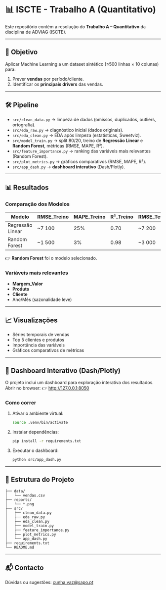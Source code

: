 # 📊 ISCTE - Trabalho A (Quantitativo)

Este repositório contém a resolução do **Trabalho A – Quantitativo** da disciplina de ADVIAG (ISCTE).

---

## 🎯 Objetivo
Aplicar Machine Learning a um dataset sintético (≤500 linhas × 10 colunas) para:
1. Prever **vendas** por período/cliente.  
2. Identificar os **principais drivers** das vendas.  

---

## 🛠️ Pipeline

- `src/clean_data.py` → limpeza de dados (omissos, duplicados, outliers, ortografia).  
- `src/eda_raw.py` → diagnóstico inicial (dados originais).  
- `src/eda_clean.py` → EDA após limpeza (estatísticas, Sweetviz).  
- `src/model_train.py` → split 80/20, treino de **Regressão Linear** e **Random Forest**, métricas (RMSE, MAPE, R²).  
- `src/feature_importance.py` → ranking das variáveis mais relevantes (Random Forest).  
- `src/plot_metrics.py` → gráficos comparativos (RMSE, MAPE, R²).  
- `src/app_dash.py` → **dashboard interativo** (Dash/Plotly).  

---

## 📊 Resultados

### Comparação dos Modelos
| Modelo            | RMSE_Treino | MAPE_Treino | R²_Treino | RMSE_Teste | MAPE_Teste | R²_Teste |
|-------------------|-------------|-------------|-----------|------------|------------|----------|
| Regressão Linear  | ~7 100      | 25%         | 0.70      | ~7 200     | 26%        | 0.70     |
| Random Forest     | ~1 500      | 3%          | 0.98      | ~3 000     | 7%         | 0.93     |

👉 **Random Forest** foi o modelo selecionado.

### Variáveis mais relevantes
- **Margem_Valor**  
- **Produto**  
- **Cliente**  
- Ano/Mês (sazonalidade leve)  

---

## 📈 Visualizações

- Séries temporais de vendas  
- Top 5 clientes e produtos  
- Importância das variáveis  
- Gráficos comparativos de métricas  
 
---

## 🧭 Dashboard Interativo (Dash/Plotly)

O projeto inclui um dashboard para exploração interativa dos resultados.
Abrir no browser:
👉 http://127.0.0.1:8050

### Como correr
1. Ativar o ambiente virtual:
   ```bash
   source .venv/bin/activate
   ```
2. Instalar dependências:
   ```bash
   pip install -r requirements.txt
   ```
3. Executar o dashboard:
   ```bash
   python src/app_dash.py
   ```

---

## 📂 Estrutura do Projeto

```
├── data/
│   └── vendas.csv
├── reports/
│   └── *.png
├── src/
│   ├── clean_data.py
│   ├── eda_raw.py
│   ├── eda_clean.py
│   ├── model_train.py
│   ├── feature_importance.py
│   ├── plot_metrics.py
│   └── app_dash.py
├── requirements.txt
└── README.md
```

---

## 📬 Contacto

Dúvidas ou sugestões: [cunha.vaz@sapo.pt](mailto:cunha.vaz.pt)
